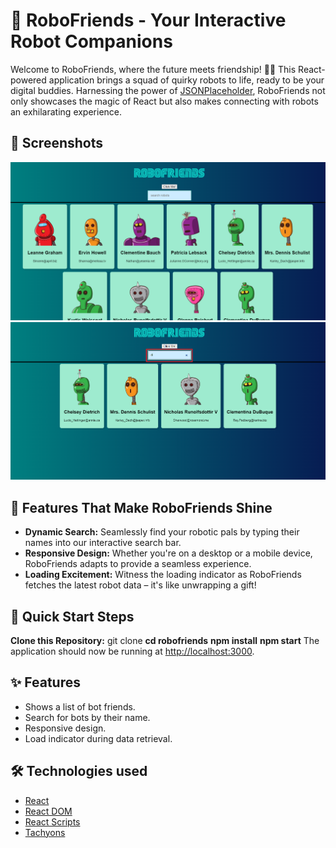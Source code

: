 # 🚀 RoboFriends - Your Interactive Robot Companions

Welcome to RoboFriends, where the future meets friendship! 🤖✨ This React-powered application brings a squad of quirky robots to life, ready to be your digital buddies. Harnessing the power of [JSONPlaceholder](https://jsonplaceholder.typicode.com/users), RoboFriends not only showcases the magic of React but also makes connecting with robots an exhilarating experience.

## 📸 Screenshots
![RoboFriends Screenshot 1](1.png)
![RoboFriends Screenshot 2](2.png)

## 🌈 Features That Make RoboFriends Shine

- **Dynamic Search:** Seamlessly find your robotic pals by typing their names into our interactive search bar.
- **Responsive Design:** Whether you're on a desktop or a mobile device, RoboFriends adapts to provide a seamless experience.
- **Loading Excitement:** Witness the loading indicator as RoboFriends fetches the latest robot data – it's like unwrapping a gift!

## 🚀 Quick Start Steps

 **Clone this Repository:**
    git clone [](https://github.com/lambrugeorge/robofriends.git)
    **cd robofriends**
    **npm install**
    **npm start**
    The application should now be running at [http://localhost:3000](http://localhost:3000).

## ✨ Features

- Shows a list of bot friends.
- Search for bots by their name.
- Responsive design.
- Load indicator during data retrieval.

## 🛠 Technologies used

- [React](https://reactjs.org/)
- [React DOM](https://reactjs.org/docs/react-dom.html)
- [React Scripts](https://create-react-app.dev/docs/available-scripts/)
- [Tachyons](https://tachyons.io/)

